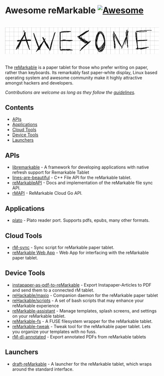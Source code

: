 # Awesome reMarkable [![Awesome](https://cdn.rawgit.com/sindresorhus/awesome/d7305f38d29fed78fa85652e3a63e154dd8e8829/media/badge.svg)](https://github.com/sindresorhus/awesome)


# [<img src="Awesome.png"></p>](https://github.com/sindresorhus/awesome)

The [reMarkable](https://www.remarkable.com) is a paper tablet for those who prefer writing on paper, rather than keyboards. Its remarkably fast paper-white display, Linux based operating system and awesome community make it highly attractive amongst hackers and developers.

*Contributions are welcome as long as they follow the [guidelines](CONTRIBUTING.md).*

## Contents

- [APIs](#apis)
- [Applications](#applications)
- [Cloud Tools](#cloud-tools)
- [Device Tools](#device-tools)
- [Launchers](#launchers)

## APIs

- [libremarkable](https://github.com/canselcik/libremarkable) - A framework for developing applications with native refresh support for Remarkable Tablet
- [lines-are-beautiful](https://github.com/ax3l/lines-are-beautiful) - C++ File API for the reMarkable tablet.
- [reMarkableAPI](https://github.com/splitbrain/ReMarkableAPI) - Docs and implementation of the reMarkable file sync API.
- [rMAPI](https://github.com/juruen/rmapi) - ReMarkable Cloud Go API.

## Applications

- [plato](https://github.com/darvin/plato) - Plato reader port. Supports pdfs, epubs, many other formats.

## Cloud Tools
- [rM-sync](https://github.com/simonschllng/rm-sync) - Sync script for reMarkable paper tablet.
- [reMarkable Web App](https://remarkableweb.app) - Web App for interfacing with the reMarkable paper tablet.

## Device Tools
- [instapaper-as-pdf-to-reMarkable](https://github.com/fabianmu/instapaper-as-pdf-to-remarkable) - Export Instapaper-Articles to PDF and send them to a connected rM tablet.
- [reHackable/maxio](https://github.com/reHackable/maxio) - Companion daemon for the reMarkable paper tablet
- [reHackable/scripts](https://github.com/reHackable/scripts) - A set of bash scripts that may enhance your reMarkable experience
- [reMarkable-assistant](https://github.com/richeymichael/remarkable-assistant) - Manage templates, splash screens, and settings on your reMarkable tablet.
- [reMarkable-fs](https://github.com/nick8325/remarkable-fs) - A FUSE filesystem wrapper for the reMarkable tablet.
- [reMarkable-tweak](https://github.com/morngrar/remarkable-tweak) - Tweak tool for the reMarkable paper tablet. Lets you organize your templates with no fuss.
- [rM-dl-annotated](https://github.com/jmptable/rm-dl-annotated) - Export annotated PDFs from reMarkable tablets

## Launchers
- [draft-reMarkable](https://github.com/dixonary/draft-reMarkable) - A launcher for the reMarkable tablet, which wraps around the standard interface.
